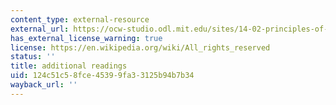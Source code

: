 ```yaml
---
content_type: external-resource
external_url: https://ocw-studio.odl.mit.edu/sites/14-02-principles-of-macroeconomics-spring-2014/type/page/edit/a69a8e1f-3a07-ced4-98f5-128a49a3221e/#additional
has_external_license_warning: true
license: https://en.wikipedia.org/wiki/All_rights_reserved
status: ''
title: additional readings
uid: 124c51c5-8fce-4539-9fa3-3125b94b7b34
wayback_url: ''
---
```

